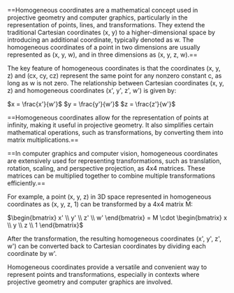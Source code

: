==Homogeneous coordinates are a mathematical concept used in projective geometry and computer graphics, particularly in the representation of points, lines, and transformations. They extend the traditional Cartesian coordinates (x, y) to a higher-dimensional space by introducing an additional coordinate, typically denoted as w. The homogeneous coordinates of a point in two dimensions are usually represented as (x, y, w), and in three dimensions as (x, y, z, w).==

The key feature of homogeneous coordinates is that the coordinates (x, y, z) and (cx, cy, cz) represent the same point for any nonzero constant c, as long as w is not zero. The relationship between Cartesian coordinates (x, y, z) and homogeneous coordinates (x', y', z', w') is given by:

$x = \frac{x'}{w'}$
$y = \frac{y'}{w'}$
$z = \frac{z'}{w'}$

==Homogeneous coordinates allow for the representation of points at infinity, making it useful in projective geometry. It also simplifies certain mathematical operations, such as transformations, by converting them into matrix multiplications.==

==In computer graphics and computer vision, homogeneous coordinates are extensively used for representing transformations, such as translation, rotation, scaling, and perspective projection, as 4x4 matrices. These matrices can be multiplied together to combine multiple transformations efficiently.==

For example, a point (x, y, z) in 3D space represented in homogeneous coordinates as (x, y, z, 1) can be transformed by a 4x4 matrix M:

$\begin{bmatrix} x' \\ y' \\ z' \\ w' \end{bmatrix} = M \cdot \begin{bmatrix} x \\ y \\ z \\ 1 \end{bmatrix}$

After the transformation, the resulting homogeneous coordinates (x', y', z', w') can be converted back to Cartesian coordinates by dividing each coordinate by w'.

Homogeneous coordinates provide a versatile and convenient way to represent points and transformations, especially in contexts where projective geometry and computer graphics are involved.